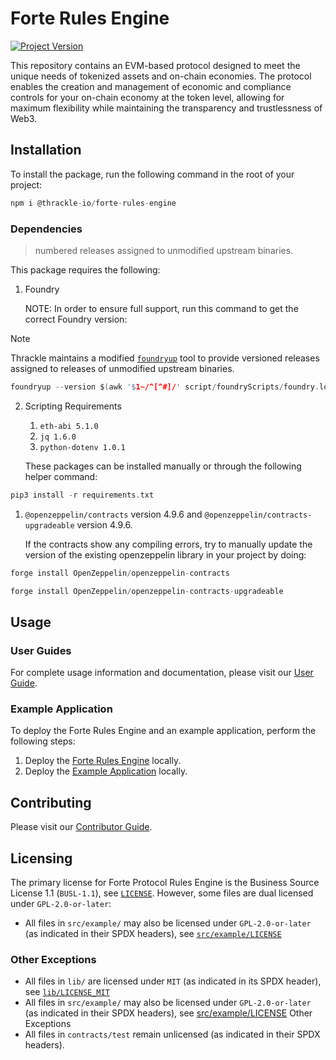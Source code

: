 # Forte Rules Engine

[![Project Version][version-image]][version-url]

This repository contains an EVM-based protocol designed to meet the unique needs of tokenized assets and on-chain economies. The protocol enables the creation and management of economic and compliance controls for your on-chain economy at the token level, allowing for maximum flexibility while maintaining the transparency and trustlessness of Web3.

[version-image]: https://img.shields.io/badge/Version-2.2.1-brightgreen?style=for-the-badge&logo=appveyor
[version-url]: https://github.com/thrackle-io/forte-rules-engine

## Installation

To install the package, run the following command in the root of your project:

```c
npm i @thrackle-io/forte-rules-engine
```

### Dependencies

> numbered releases assigned to unmodified upstream binaries.

This package requires the following:

1.  Foundry

    NOTE: In order to ensure full support, run this command to get the correct Foundry version:

> [!NOTE]
> Thrackle maintains a modified [`foundryup`](https://github.com/thrackle-io/foundry/tree/master/foundryup) tool 
> to provide versioned releases assigned to releases of unmodified upstream binaries.

```c
foundryup --version $(awk '$1~/^[^#]/' script/foundryScripts/foundry.lock)
```
 
2.  Scripting Requirements
    1.  `eth-abi 5.1.0`
    2.  `jq 1.6.0`
    3.  `python-dotenv 1.0.1`

    These packages can be installed manually or through the following helper command:
```c
pip3 install -r requirements.txt
```

1. `@openzeppelin/contracts` version 4.9.6 and `@openzeppelin/contracts-upgradeable` version 4.9.6.

    If the contracts show any compiling errors, try to manually update the version of the existing openzeppelin library in your project by doing:

```c
forge install OpenZeppelin/openzeppelin-contracts
```

```c
forge install OpenZeppelin/openzeppelin-contracts-upgradeable
```

## Usage

### User Guides

For complete usage information and documentation, please visit our [User Guide][userGuide-url].

### Example Application

To deploy the Forte Rules Engine and an example application, perform the following steps: 
1. Deploy the [Forte Rules Engine](docs/userGuides/deployment/DEPLOY-PROTOCOL.md) locally.
2. Deploy the [Example Application](docs/userGuides/deployment/DEPLOY-EXAMPLE.md) locally.

## Contributing

Please visit our [Contributor Guide][contributorGuide-url].

## Licensing

The primary license for Forte Protocol Rules Engine is the Business Source License 1.1 (`BUSL-1.1`), see [`LICENSE`](./LICENSE). However, some files are dual licensed under `GPL-2.0-or-later`:

- All files in `src/example/` may also be licensed under `GPL-2.0-or-later` (as indicated in their SPDX headers), see [`src/example/LICENSE`](./src/example/LICENSE)

### Other Exceptions

- All files in `lib/` are licensed under `MIT` (as indicated in its SPDX header), see [`lib/LICENSE_MIT`](lib/LICENSE_MIT)
- All files in `src/example/` may also be licensed under `GPL-2.0-or-later` (as indicated in their SPDX headers), see [src/example/LICENSE](src/example/LICENSE)
Other Exceptions
- All files in `contracts/test` remain unlicensed (as indicated in their SPDX headers).

<!-- These are the body links -->

[contributorGuide-url]: ./CONTRIBUTING.md
[userGuide-url]: ./docs/userGuides/README.md
[deploymentGuide-url]: ./docs/userGuides/deployment/NFT-DEPLOYMENT.md
[archOverview-url]: ./docs/userGuides/ARCHITECTURE-OVERVIEW.md
[ruleGuide-url]: ./docs/userGuides/rules/RULE-GUIDE.md
[glossary-url]: ./docs/userGuides/GLOSSARY.md
